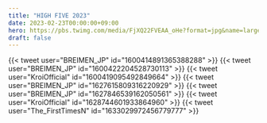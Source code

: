 ```yaml
---
title: "HIGH FIVE 2023"
date: 2023-02-23T00:00:00+09:00
hero: https://pbs.twimg.com/media/FjXQ22FVEAA_oHe?format=jpg&name=large
draft: false
---
```


{{< tweet user="BREIMEN_JP" id="1600414891365388288" >}}
{{< tweet user="BREIMEN_JP" id="1600422204528730113" >}}
{{< tweet user="KroiOfficial" id="1600419095492849664" >}}
{{< tweet user="BREIMEN_JP" id="1627615809316220929" >}}
{{< tweet user="BREIMEN_JP" id="1627846539162050561" >}}
{{< tweet user="KroiOfficial" id="1628744601933864960" >}}
{{< tweet user="The_FirstTimesN" id="1633029972456779777" >}}
